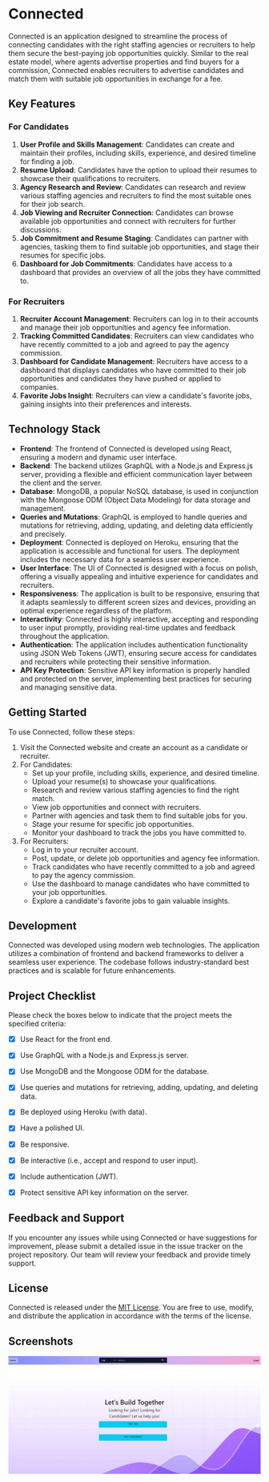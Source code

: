 # Connected

Connected is an application designed to streamline the process of connecting candidates with the right staffing agencies or recruiters to help them secure the best-paying job opportunities quickly. Similar to the real estate model, where agents advertise properties and find buyers for a commission, Connected enables recruiters to advertise candidates and match them with suitable job opportunities in exchange for a fee.

## Key Features

### For Candidates

1. **User Profile and Skills Management**: Candidates can create and maintain their profiles, including skills, experience, and desired timeline for finding a job.
2. **Resume Upload**: Candidates have the option to upload their resumes to showcase their qualifications to recruiters.
3. **Agency Research and Review**: Candidates can research and review various staffing agencies and recruiters to find the most suitable ones for their job search.
4. **Job Viewing and Recruiter Connection**: Candidates can browse available job opportunities and connect with recruiters for further discussions.
5. **Job Commitment and Resume Staging**: Candidates can partner with agencies, tasking them to find suitable job opportunities, and stage their resumes for specific jobs.
6. **Dashboard for Job Commitments**: Candidates have access to a dashboard that provides an overview of all the jobs they have committed to.

### For Recruiters

1. **Recruiter Account Management**: Recruiters can log in to their accounts and manage their job opportunities and agency fee information.
2. **Tracking Committed Candidates**: Recruiters can view candidates who have recently committed to a job and agreed to pay the agency commission.
3. **Dashboard for Candidate Management**: Recruiters have access to a dashboard that displays candidates who have committed to their job opportunities and candidates they have pushed or applied to companies.
4. **Favorite Jobs Insight**: Recruiters can view a candidate's favorite jobs, gaining insights into their preferences and interests.

## Technology Stack

- **Frontend**: The frontend of Connected is developed using React, ensuring a modern and dynamic user interface.
- **Backend**: The backend utilizes GraphQL with a Node.js and Express.js server, providing a flexible and efficient communication layer between the client and the server.
- **Database**: MongoDB, a popular NoSQL database, is used in conjunction with the Mongoose ODM (Object Data Modeling) for data storage and management.
- **Queries and Mutations**: GraphQL is employed to handle queries and mutations for retrieving, adding, updating, and deleting data efficiently and precisely.
- **Deployment**: Connected is deployed on Heroku, ensuring that the application is accessible and functional for users. The deployment includes the necessary data for a seamless user experience.
- **User Interface**: The UI of Connected is designed with a focus on polish, offering a visually appealing and intuitive experience for candidates and recruiters.
- **Responsiveness**: The application is built to be responsive, ensuring that it adapts seamlessly to different screen sizes and devices, providing an optimal experience regardless of the platform.
- **Interactivity**: Connected is highly interactive, accepting and responding to user input promptly, providing real-time updates and feedback throughout the application.
- **Authentication**: The application includes authentication functionality using JSON Web Tokens (JWT), ensuring secure access for candidates and recruiters while protecting their sensitive information.
- **API Key Protection**: Sensitive API key information is properly handled and protected on the server, implementing best practices for securing and managing sensitive data.

## Getting Started

To use Connected, follow these steps:

1. Visit the Connected website and create an account as a candidate or recruiter.
2. For Candidates:
   - Set up your profile, including skills, experience, and desired timeline.
   - Upload your resume(s) to showcase your qualifications.
   - Research and review various staffing agencies to find the right match.
   - View job opportunities and connect with recruiters.
   - Partner with agencies and task them to find suitable jobs for you.
   - Stage your resume for specific job opportunities.
   - Monitor your dashboard to track the jobs you have committed to.
3. For Recruiters:
   - Log in to your recruiter account.
   - Post, update, or delete job opportunities and agency fee information.
   - Track candidates who have recently committed to a job and agreed to pay the agency commission.
   - Use the dashboard to manage candidates who have committed to your job opportunities.
   - Explore a candidate's favorite jobs to gain valuable insights.

## Development

Connected was developed using modern web technologies. The application utilizes a combination of frontend and backend frameworks to deliver a seamless user experience. The codebase follows industry-standard best practices and is scalable for future enhancements.

## Project Checklist

Please check the boxes below to indicate that the project meets the specified criteria:

- [x] Use React for the front end.
- [x] Use GraphQL with a Node.js and Express.js server.
- [x] Use MongoDB and the Mongoose ODM for the database.
- [x] Use queries and mutations for retrieving, adding, updating, and deleting data.
- [x] Be deployed using Heroku (with data).
- [x] Have a polished UI.
- [x] Be responsive.
- [x] Be interactive (i.e., accept and respond to user input).
- [x] Include authentication (JWT).
- [x] Protect sensitive API key information on the server.


## Feedback and Support

If you encounter any issues while using Connected or have suggestions for improvement, please submit a detailed issue in the issue tracker on the project repository. Our team will review your feedback and provide timely support.

## License

Connected is released under the [MIT License](LICENSE). You are free to use, modify, and distribute the application in accordance with the terms of the license.

## Screenshots
![screenshot](./client/src/images/ss-home.png)